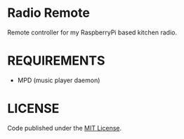 Radio Remote
============

Remote controller for my RaspberryPi based kitchen radio.

REQUIREMENTS
============

* MPD (music player daemon)

LICENSE
=======

Code published under the [MIT License](LICENSE).
